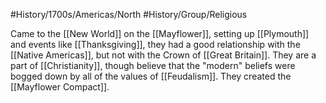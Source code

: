 #History/1700s/Americas/North #History/Group/Religious 

Came to the [[New World]] on the [[Mayflower]], setting up [[Plymouth]] and events like [[Thanksgiving]], they had a good relationship with the [[Native Americas]], but not with the Crown of [[Great Britain]]. They are a part of [[Christianity]], though believe that the "modern" beliefs were bogged down by all of the values of [[Feudalism]]. They created the [[Mayflower Compact]]. 